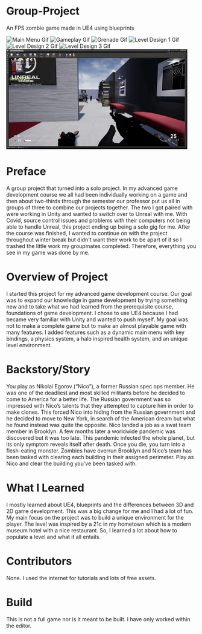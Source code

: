 # Group-Project
An FPS zombie game made in UE4 using blueprints

![Main Menu Gif](GIFS/main_menu.gif)
![Gameplay Gif](GIFS/gameplay_1.gif)
![Grenade Gif](GIFS/grenade.gif)
![Level Design 1 Gif](GIFS/level_design_1.gif)
![Level Design 2 Gif](GIFS/level_design_2.gif)
![Level Design 3 Gif](GIFS/level_design_3.gif)
![Health Gif](GIFS/health.gif)


# Preface
A group project that turned into a solo project. In my advanced game development course we all had been individually working on a game and then about two-thirds through the semester our professor put us all in groups of three to combine our projects together. The two I got paired with were working in Unity and wanted to switch over to Unreal with me. With Covid, source control issues and problems with their computers not being able to handle Unreal, this project ending up being a solo gig for me. After the course was finished, I wanted to continue on with the project throughout winter break but didn't want their work to be apart of it so I trashed the little work my groupmates completed. Therefore, everything you see in my game was done by me.

# Overview of Project
I started this project for my advanced game development course. Our goal was to expand our knowledge in game development by trying something new and to take what we had learned from the prerequisite course, foundations of game development. I chose to use UE4 because I had became very familiar with Unity and wanted to push myself. My goal was not to make a complete game but to make an almost playable game with many features. I added features such as a dynamic main menu with key bindings, a physics system, a halo inspired health system, and an unique level environment.

# Backstory/Story
You play as Nikolai Egorov (“Nico”), a former Russian spec ops member. He was one of the deadliest and most skilled militants before he decided to come to America for a better life. The Russian government was so impressed with Nico’s talents that they attempted to capture him in order to make clones. This forced Nico into hiding from the Russian government and he decided to move to New York, in search of the American dream but what he found instead was quite the opposite. Nico landed a job as a swat team member in Brooklyn. A few months later a worldwide pandemic was discovered but it was too late. This pandemic infected the whole planet, but its only symptom reveals itself after death. Once you die, you turn into a flesh-eating monster. Zombies have overrun Brooklyn and Nico’s team has been tasked with clearing each building in their assigned perimeter. Play as Nico and clear the building you’ve been tasked with.

# What I Learned
I mostly learned about UE4, blueprints and the differences between 3D and 2D game development. This was a big change for me and I had a lot of fun. My main focus on the project was to build a unique environment for the player. The level was inspired by a 21c in my hometown which is a modern museum hotel with a nice restaurant. So, I learned a lot about how to populate a level and what it all entails.

# Contributors
None. I used the internet for tutorials and lots of free assets.

# Build
This is not a full game nor is it meant to be built. I have only worked within the editor.
